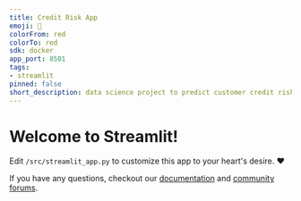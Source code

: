 ```yaml
---
title: Credit Risk App
emoji: 🚀
colorFrom: red
colorTo: red
sdk: docker
app_port: 8501
tags:
- streamlit
pinned: false
short_description: data science project to predict customer credit risk
---
```


# Welcome to Streamlit!

Edit `/src/streamlit_app.py` to customize this app to your heart's desire. :heart:

If you have any questions, checkout our [documentation](https://docs.streamlit.io) and [community
forums](https://discuss.streamlit.io).
